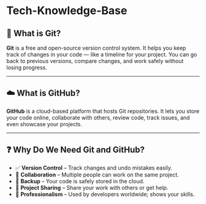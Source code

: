 # Tech-Knowledge-Base
## 🧠 What is Git?

**Git** is a free and open-source version control system. It helps you keep track of changes in your code — like a timeline for your project. You can go back to previous versions, compare changes, and work safely without losing progress.

---

## ☁️ What is GitHub?

**GitHub** is a cloud-based platform that hosts Git repositories. It lets you store your code online, collaborate with others, review code, track issues, and even showcase your projects.

---

## ❓ Why Do We Need Git and GitHub?

- ✅ **Version Control** – Track changes and undo mistakes easily.
- 🤝 **Collaboration** – Multiple people can work on the same project.
- 💾 **Backup** – Your code is safely stored in the cloud.
- 🚀 **Project Sharing** – Share your work with others or get help.
- 📜 **Professionalism** – Used by developers worldwide; shows your skills.

